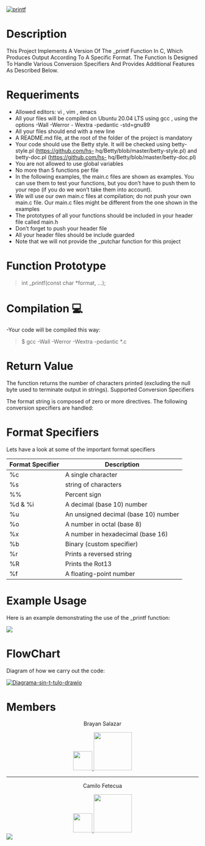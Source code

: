 <a href="https://ibb.co/NynDLsL"><img src="https://i.ibb.co/G53YV0V/printf.jpg" alt="printf" border="0"></a>

<h1>Description</h1>


This Project Implements A Version Of The _printf Function In C, Which Produces Output According To A Specific Format. The Function Is Designed To Handle Various Conversion Specifiers And Provides Additional Features As Described Below.


<h1>Requeriments</h1>

- Allowed editors:  vi ,  vim ,  emacs
- All your files will be compiled on Ubuntu 20.04 LTS using  gcc , using the options  -Wall -Werror -
Wextra -pedantic -std=gnu89
- All your files should end with a new line
- A  README.md  file, at the root of the folder of the project is mandatory
- Your code should use the  Betty  style. It will be checked using betty-style.pl (https://github.com/hs-
hq/Betty/blob/master/betty-style.pl) and betty-doc.pl (https://github.com/hs-
hq/Betty/blob/master/betty-doc.pl)
- You are not allowed to use global variables
- No more than 5 functions per file
- In the following examples, the  main.c  files are shown as examples. You can use them to test your functions, but you don’t have to push them to your repo (if you do we won’t take them into account).
- We will use our own  main.c  files at compilation; do not push your own  main.c  file. Our  main.c files might be different from the one shown in the examples
- The prototypes of all your functions should be included in your header file called  main.h
- Don’t forget to push your header file
- All your header files should be include guarded
- Note that we will not provide the  _putchar  function for this project

<h1>Function Prototype</h1>

> int _printf(const char *format, ...);

<h1>Compilation 💻</h1>

-Your code will be compiled this way:

>  $ gcc -Wall -Werror -Wextra -pedantic *.c

<h1>Return Value</h1>


The function returns the number of characters printed (excluding the null byte used to terminate output in strings). Supported Conversion Specifiers


The format string is composed of zero or more directives. The following conversion specifiers are handled:

<h1>Format Specifiers</h1>

Lets have a look at some of the important format specifiers

|  Format Specifier | Description  |
| ------------ | ------------ |
| %c | A single character |
| %s | string of characters  |
| %%  | Percent sign   |
| %d & %i  | A decimal (base 10) number  |
| %u   | An unsigned decimal (base 10) number  |
| %o  | A number in octal (base 8)   |
|%x | A number in hexadecimal (base 16)  |
| %b  | Binary (custom specifier) |
| %r  | Prints a reversed string |
| %R | Prints the Rot13 |
| %f | A floating-point number |


<h1>Example Usage</h1>


Here is an example demonstrating the use of the _printf function:


![](https://media.geeksforgeeks.org/wp-content/cdn-uploads/20191009172738/n-in-printf.jpg)

<h1>FlowChart</h1>

Diagram of how we carry out the code:

  <a href="https://ibb.co/y580ggx"><img src="https://i.ibb.co/HYr7GG9/Diagrama-sin-t-tulo-drawio.png" alt="Diagrama-sin-t-tulo-drawio" border="0"></a>
</a>


<h1>Members</h1>

<center>

<p>Brayan Salazar</p>
<a href="https://www.linkedin.com/in/brayan-salazar-perdomo-07a4321b1/">
  <img src="https://static-00.iconduck.com/assets.00/linkedin-icon-2048x2048-ya5g47j2.png" width="50">
</a>

<a href="https://github.com/BrayanSalazar14">
 <img src="https://1000logos.net/wp-content/uploads/2021/05/GitHub-logo.png" width="100">
</a>

------------

<p>Camilo Fetecua</p>
<a href="https://www.linkedin.com/in/camilo-fetecua-406a70298/">
  <img src="https://static-00.iconduck.com/assets.00/linkedin-icon-2048x2048-ya5g47j2.png" width="50">
</a>

<a href="https://github.com/CamiloFetecua">
 <img src="https://1000logos.net/wp-content/uploads/2021/05/GitHub-logo.png" width="100">
</center>

<footer><img src="https://wisynco.com/wp-content/uploads/2014/12/footer-background-011.jpg"></footer>

